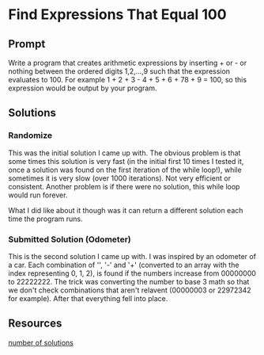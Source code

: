 # Find Expressions That Equal 100

## Prompt

Write a program that creates arithmetic expressions by inserting + or - or nothing between the ordered digits 1,2,…,9 such that the expression evaluates to 100. For example 1 + 2 + 3 - 4 + 5 + 6 + 78 + 9 = 100, so this expression would be output by your program.

## Solutions

### Randomize

This was the initial solution I came up with. The obvious problem is that some times this solution is very fast (in the initial first 10 times I tested it, once a solution was found on the first iteration of the while loop!), while sometimes it is very slow (over 1000 iterations). Not very efficient or consistent. Another problem is if there were no solution, this while loop would run forever.

What I did like about it though was it can return a different solution each time the program runs.

### Submitted Solution (Odometer)

This is the second solution I came up with. I was inspired by an odometer of a car. Each combination of '', '-' and '+' (converted to an array with the index representing 0, 1, 2), is found if the numbers increase from 00000000 to 22222222. The trick was converting the number to base 3 math so that we don't check combinations that aren't relavent (00000003 or 22972342 for example). After that everything fell into place.

## Resources

[number of solutions](https://www.cut-the-knot.org/do_you_know/digits.shtml)
[](https://newbedev.com/how-to-insert-a-new-element-in-between-all-elements-of-a-js-array)
[](https://stackoverflow.com/questions/447783/how-do-i-calculate-the-number-of-permutations-in-base-3-combinatorics)
[](https://stackoverflow.com/questions/9960908/permutations-in-javascript/22063440#22063440)
[](https://stackoverflow.com/questions/2998784/how-to-output-numbers-with-leading-zeros-in-javascript)
[](https://www.reddit.com/r/learnjavascript/comments/1nas88/how_do_i_increment_a_number_in_a_base_other_than/)
